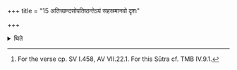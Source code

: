 +++
title = "15 अतिच्छन्दसोपतिष्ठन्तेऽयं सहस्रमानवो दृशः"

+++

<details><summary>थिते</summary>

15. Then having gone to the Āhavanīya they praise it with a verse in Aticchandas (-metre beginning with) sahasramānavo dr̥śaḥ.[^1]  

[^1]: For the verse cp. SV I.458, AV VII.22.1. For this Sūtra cf. TMB IV.9.1.  
</details>
